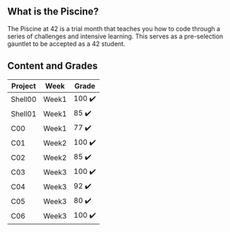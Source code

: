 
## What is the Piscine?
The Piscine at 42 is a trial month that teaches you how to code through a series of challenges and intensive learning. This serves as a pre-selection gauntlet to be accepted as a 42 student.

## Content and Grades
| Project        |      Week     | Grade|
|----------------|---------------|------|
|Shell00         | Week1         | 100  :heavy_check_mark:|
|Shell01         | Week1         | 85   :heavy_check_mark:|
|C00             | Week1         | 77   :heavy_check_mark:| 
|C01             | Week2         | 100  :heavy_check_mark:|
|C02             | Week2         | 85   :heavy_check_mark:|
|C03             | Week3         | 100  :heavy_check_mark:| 
|C04             | Week3         | 92   :heavy_check_mark:|
|C05             | Week3         | 80   :heavy_check_mark:| 
|C06             | Week3         | 100  :heavy_check_mark:| 
